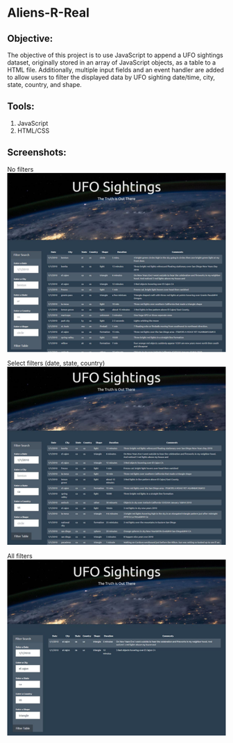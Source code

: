 # Aliens-R-Real

## **Objective:**
The objective of this project is to use JavaScript to append a UFO sightings dataset, originally stored in an array of JavaScript objects, as a table to a HTML file. Additionally, multiple input fields and an event handler are added to allow users to filter the displayed data by UFO sighting date/time, city, state, country, and shape.

## **Tools:**
1. JavaScript
2. HTML/CSS

## **Screenshots:**
No filters
![screenshot1.jpg](images/ufo_screenshot1.JPG)

Select filters (date, state, country)
![screenshot2.jpg](images/ufo_screenshot2.JPG)

All filters
![screenshot3.jpg](images/ufo_screenshot3.JPG)
